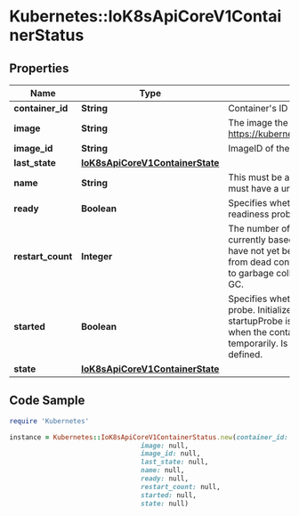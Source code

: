 # Kubernetes::IoK8sApiCoreV1ContainerStatus

## Properties

Name | Type | Description | Notes
------------ | ------------- | ------------- | -------------
**container_id** | **String** | Container&#39;s ID in the format &#39;docker://&lt;container_id&gt;&#39;. | [optional] 
**image** | **String** | The image the container is running. More info: https://kubernetes.io/docs/concepts/containers/images | 
**image_id** | **String** | ImageID of the container&#39;s image. | 
**last_state** | [**IoK8sApiCoreV1ContainerState**](IoK8sApiCoreV1ContainerState.md) |  | [optional] 
**name** | **String** | This must be a DNS_LABEL. Each container in a pod must have a unique name. Cannot be updated. | 
**ready** | **Boolean** | Specifies whether the container has passed its readiness probe. | 
**restart_count** | **Integer** | The number of times the container has been restarted, currently based on the number of dead containers that have not yet been removed. Note that this is calculated from dead containers. But those containers are subject to garbage collection. This value will get capped at 5 by GC. | 
**started** | **Boolean** | Specifies whether the container has passed its startup probe. Initialized as false, becomes true after startupProbe is considered successful. Resets to false when the container is restarted, or if kubelet loses state temporarily. Is always true when no startupProbe is defined. | [optional] 
**state** | [**IoK8sApiCoreV1ContainerState**](IoK8sApiCoreV1ContainerState.md) |  | [optional] 

## Code Sample

```ruby
require 'Kubernetes'

instance = Kubernetes::IoK8sApiCoreV1ContainerStatus.new(container_id: null,
                                 image: null,
                                 image_id: null,
                                 last_state: null,
                                 name: null,
                                 ready: null,
                                 restart_count: null,
                                 started: null,
                                 state: null)
```



